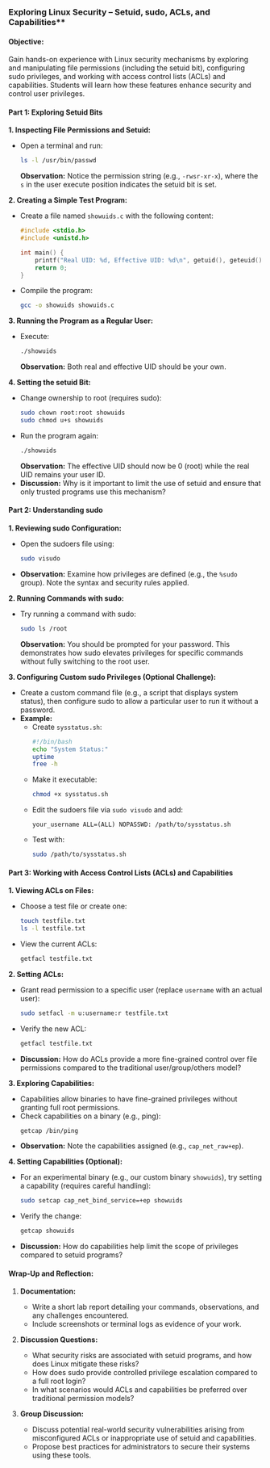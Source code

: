 ### Exploring Linux Security – Setuid, sudo, ACLs, and Capabilities**

#### **Objective:**
Gain hands-on experience with Linux security mechanisms by exploring and manipulating file permissions (including the setuid bit), configuring sudo privileges, and working with access control lists (ACLs) and capabilities. Students will learn how these features enhance security and control user privileges.

#### **Part 1: Exploring Setuid Bits**

**1. Inspecting File Permissions and Setuid:**
- Open a terminal and run:
  ```bash
  ls -l /usr/bin/passwd
  ```
  **Observation:** Notice the permission string (e.g., `-rwsr-xr-x`), where the `s` in the user execute position indicates the setuid bit is set.

**2. Creating a Simple Test Program:**
- Create a file named `showuids.c` with the following content:
  ```c
  #include <stdio.h>
  #include <unistd.h>

  int main() {
      printf("Real UID: %d, Effective UID: %d\n", getuid(), geteuid());
      return 0;
  }
  ```
- Compile the program:
  ```bash
  gcc -o showuids showuids.c
  ```

**3. Running the Program as a Regular User:**
- Execute:
  ```bash
  ./showuids
  ```
  **Observation:** Both real and effective UID should be your own.

**4. Setting the setuid Bit:**
- Change ownership to root (requires sudo):
  ```bash
  sudo chown root:root showuids
  sudo chmod u+s showuids
  ```
- Run the program again:
  ```bash
  ./showuids
  ```
  **Observation:** The effective UID should now be 0 (root) while the real UID remains your user ID.
- **Discussion:** Why is it important to limit the use of setuid and ensure that only trusted programs use this mechanism?

#### **Part 2: Understanding sudo**

**1. Reviewing sudo Configuration:**
- Open the sudoers file using:
  ```bash
  sudo visudo
  ```
- **Observation:** Examine how privileges are defined (e.g., the `%sudo` group). Note the syntax and security rules applied.

**2. Running Commands with sudo:**
- Try running a command with sudo:
  ```bash
  sudo ls /root
  ```
  **Observation:** You should be prompted for your password. This demonstrates how sudo elevates privileges for specific commands without fully switching to the root user.

**3. Configuring Custom sudo Privileges (Optional Challenge):**
- Create a custom command file (e.g., a script that displays system status), then configure sudo to allow a particular user to run it without a password.
- **Example:**
  - Create `sysstatus.sh`:
    ```bash
    #!/bin/bash
    echo "System Status:"
    uptime
    free -h
    ```
  - Make it executable:
    ```bash
    chmod +x sysstatus.sh
    ```
  - Edit the sudoers file via `sudo visudo` and add:
    ```
    your_username ALL=(ALL) NOPASSWD: /path/to/sysstatus.sh
    ```
  - Test with:
    ```bash
    sudo /path/to/sysstatus.sh
    ```

#### **Part 3: Working with Access Control Lists (ACLs) and Capabilities**

**1. Viewing ACLs on Files:**
- Choose a test file or create one:
  ```bash
  touch testfile.txt
  ls -l testfile.txt
  ```
- View the current ACLs:
  ```bash
  getfacl testfile.txt
  ```

**2. Setting ACLs:**
- Grant read permission to a specific user (replace `username` with an actual user):
  ```bash
  sudo setfacl -m u:username:r testfile.txt
  ```
- Verify the new ACL:
  ```bash
  getfacl testfile.txt
  ```
- **Discussion:** How do ACLs provide a more fine-grained control over file permissions compared to the traditional user/group/others model?

**3. Exploring Capabilities:**
- Capabilities allow binaries to have fine-grained privileges without granting full root permissions.
- Check capabilities on a binary (e.g., ping):
  ```bash
  getcap /bin/ping
  ```
- **Observation:** Note the capabilities assigned (e.g., `cap_net_raw+ep`).

**4. Setting Capabilities (Optional):**
- For an experimental binary (e.g., our custom binary `showuids`), try setting a capability (requires careful handling):
  ```bash
  sudo setcap cap_net_bind_service=+ep showuids
  ```
- Verify the change:
  ```bash
  getcap showuids
  ```
- **Discussion:** How do capabilities help limit the scope of privileges compared to setuid programs?

#### **Wrap-Up and Reflection:**

1. **Documentation:**
   - Write a short lab report detailing your commands, observations, and any challenges encountered.
   - Include screenshots or terminal logs as evidence of your work.

2. **Discussion Questions:**
   - What security risks are associated with setuid programs, and how does Linux mitigate these risks?
   - How does sudo provide controlled privilege escalation compared to a full root login?
   - In what scenarios would ACLs and capabilities be preferred over traditional permission models?

3. **Group Discussion:**
   - Discuss potential real-world security vulnerabilities arising from misconfigured ACLs or inappropriate use of setuid and capabilities.
   - Propose best practices for administrators to secure their systems using these tools.

